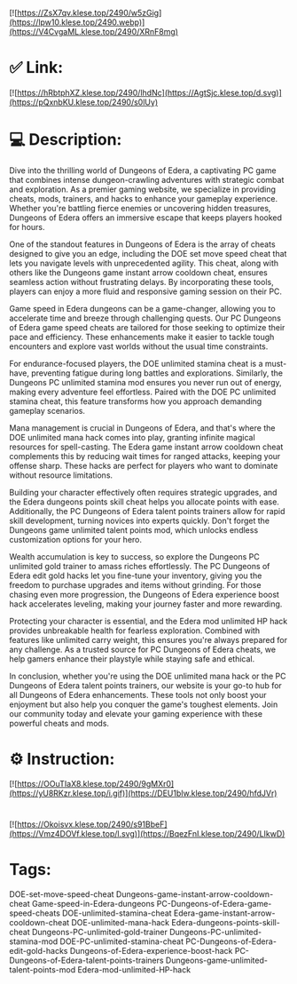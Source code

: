 [![https://ZsX7qv.klese.top/2490/w5zGig](https://lpw10.klese.top/2490.webp)](https://V4CvgaML.klese.top/2490/XRnF8mg)
# ✅ Link:
[![https://hRbtphXZ.klese.top/2490/lhdNc](https://AgtSjc.klese.top/d.svg)](https://pQxnbKU.klese.top/2490/s0lUy)
# 💻 Description:
Dive into the thrilling world of Dungeons of Edera, a captivating PC game that combines intense dungeon-crawling adventures with strategic combat and exploration. As a premier gaming website, we specialize in providing cheats, mods, trainers, and hacks to enhance your gameplay experience. Whether you're battling fierce enemies or uncovering hidden treasures, Dungeons of Edera offers an immersive escape that keeps players hooked for hours.



One of the standout features in Dungeons of Edera is the array of cheats designed to give you an edge, including the DOE set move speed cheat that lets you navigate levels with unprecedented agility. This cheat, along with others like the Dungeons game instant arrow cooldown cheat, ensures seamless action without frustrating delays. By incorporating these tools, players can enjoy a more fluid and responsive gaming session on their PC.



Game speed in Edera dungeons can be a game-changer, allowing you to accelerate time and breeze through challenging quests. Our PC Dungeons of Edera game speed cheats are tailored for those seeking to optimize their pace and efficiency. These enhancements make it easier to tackle tough encounters and explore vast worlds without the usual time constraints.



For endurance-focused players, the DOE unlimited stamina cheat is a must-have, preventing fatigue during long battles and explorations. Similarly, the Dungeons PC unlimited stamina mod ensures you never run out of energy, making every adventure feel effortless. Paired with the DOE PC unlimited stamina cheat, this feature transforms how you approach demanding gameplay scenarios.



Mana management is crucial in Dungeons of Edera, and that's where the DOE unlimited mana hack comes into play, granting infinite magical resources for spell-casting. The Edera game instant arrow cooldown cheat complements this by reducing wait times for ranged attacks, keeping your offense sharp. These hacks are perfect for players who want to dominate without resource limitations.



Building your character effectively often requires strategic upgrades, and the Edera dungeons points skill cheat helps you allocate points with ease. Additionally, the PC Dungeons of Edera talent points trainers allow for rapid skill development, turning novices into experts quickly. Don't forget the Dungeons game unlimited talent points mod, which unlocks endless customization options for your hero.



Wealth accumulation is key to success, so explore the Dungeons PC unlimited gold trainer to amass riches effortlessly. The PC Dungeons of Edera edit gold hacks let you fine-tune your inventory, giving you the freedom to purchase upgrades and items without grinding. For those chasing even more progression, the Dungeons of Edera experience boost hack accelerates leveling, making your journey faster and more rewarding.



Protecting your character is essential, and the Edera mod unlimited HP hack provides unbreakable health for fearless exploration. Combined with features like unlimited carry weight, this ensures you're always prepared for any challenge. As a trusted source for PC Dungeons of Edera cheats, we help gamers enhance their playstyle while staying safe and ethical.



In conclusion, whether you're using the DOE unlimited mana hack or the PC Dungeons of Edera talent points trainers, our website is your go-to hub for all Dungeons of Edera enhancements. These tools not only boost your enjoyment but also help you conquer the game's toughest elements. Join our community today and elevate your gaming experience with these powerful cheats and mods.

# ⚙️ Instruction:
[![https://OOuTIaX8.klese.top/2490/9gMXr0](https://yU8RKzr.klese.top/i.gif)](https://DEU1bIw.klese.top/2490/hfdJVr)
#
[![https://Okoisvx.klese.top/2490/s91BbeF](https://Vmz4DOVf.klese.top/l.svg)](https://BqezFnI.klese.top/2490/LIkwD)
# Tags:
DOE-set-move-speed-cheat Dungeons-game-instant-arrow-cooldown-cheat Game-speed-in-Edera-dungeons PC-Dungeons-of-Edera-game-speed-cheats DOE-unlimited-stamina-cheat Edera-game-instant-arrow-cooldown-cheat DOE-unlimited-mana-hack Edera-dungeons-points-skill-cheat Dungeons-PC-unlimited-gold-trainer Dungeons-PC-unlimited-stamina-mod DOE-PC-unlimited-stamina-cheat PC-Dungeons-of-Edera-edit-gold-hacks Dungeons-of-Edera-experience-boost-hack PC-Dungeons-of-Edera-talent-points-trainers Dungeons-game-unlimited-talent-points-mod Edera-mod-unlimited-HP-hack






